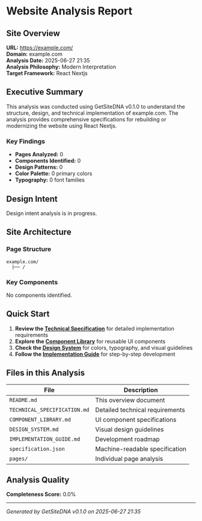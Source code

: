 # Website Analysis Report

## Site Overview

**URL:** https://example.com/  
**Domain:** example.com  
**Analysis Date:** 2025-06-27 21:35  
**Analysis Philosophy:** Modern Interpretation  
**Target Framework:** React Nextjs  

## Executive Summary

This analysis was conducted using GetSiteDNA v0.1.0 to understand the structure, design, and technical implementation of example.com. The analysis provides comprehensive specifications for rebuilding or modernizing the website using React Nextjs.

### Key Findings

- **Pages Analyzed:** 0
- **Components Identified:** 0
- **Design Patterns:** 0
- **Color Palette:** 0 primary colors
- **Typography:** 0 font families

## Design Intent

Design intent analysis is in progress.

## Site Architecture

### Page Structure
```
example.com/
  ├── /

```

### Key Components
No components identified.

## Quick Start

1. **Review the [Technical Specification](TECHNICAL_SPECIFICATION.md)** for detailed implementation requirements
2. **Explore the [Component Library](COMPONENT_LIBRARY.md)** for reusable UI components
3. **Check the [Design System](DESIGN_SYSTEM.md)** for colors, typography, and visual guidelines
4. **Follow the [Implementation Guide](IMPLEMENTATION_GUIDE.md)** for step-by-step development

## Files in this Analysis

| File | Description |
|------|-------------|
| `README.md` | This overview document |
| `TECHNICAL_SPECIFICATION.md` | Detailed technical requirements |
| `COMPONENT_LIBRARY.md` | UI component specifications |
| `DESIGN_SYSTEM.md` | Visual design guidelines |
| `IMPLEMENTATION_GUIDE.md` | Development roadmap |
| `specification.json` | Machine-readable specification |
| `pages/` | Individual page analysis |

## Analysis Quality

**Completeness Score:** 0.0%



---

*Generated by GetSiteDNA v0.1.0 on 2025-06-27 21:35*
